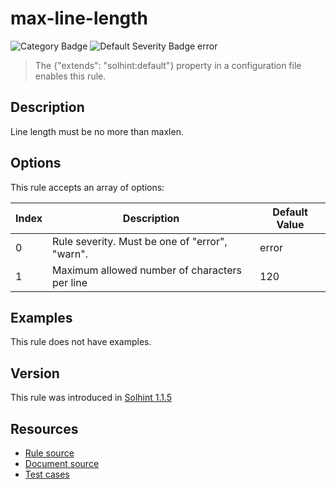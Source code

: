 <!---
This is a dynamically generated file. Do not edit manually.
date:        Sat, 24 Aug 2019 01:45:04 GMT
author:      "Peter Chung <touhonoob@gmail.com>"
--->

# max-line-length
![Category Badge](https://img.shields.io/badge/-Best%20Practise%20Rules-informational)
![Default Severity Badge error](https://img.shields.io/badge/Default%20Severity-error-red)
> The {"extends": "solhint:default"} property in a configuration file enables this rule.


## Description
Line length must be no more than maxlen.

## Options
This rule accepts an array of options:

| Index | Description                                    | Default Value |
| ----- | ---------------------------------------------- | ------------- |
| 0     | Rule severity. Must be one of "error", "warn". | error         |
| 1     | Maximum allowed number of characters per line  | 120           |


## Examples
This rule does not have examples.

## Version
This rule was introduced in [Solhint 1.1.5](https://github.com/protofire/solhint/tree/v1.1.5)

## Resources
- [Rule source](https://github.com/protofire/solhint/tree/master/lib/rules/best-practises/max-line-length.js)
- [Document source](https://github.com/protofire/solhint/tree/master/docs/rules/best-practises/max-line-length.md)
- [Test cases](https://github.com/protofire/solhint/tree/master/test/rules/best-practises/max-line-length.js)
